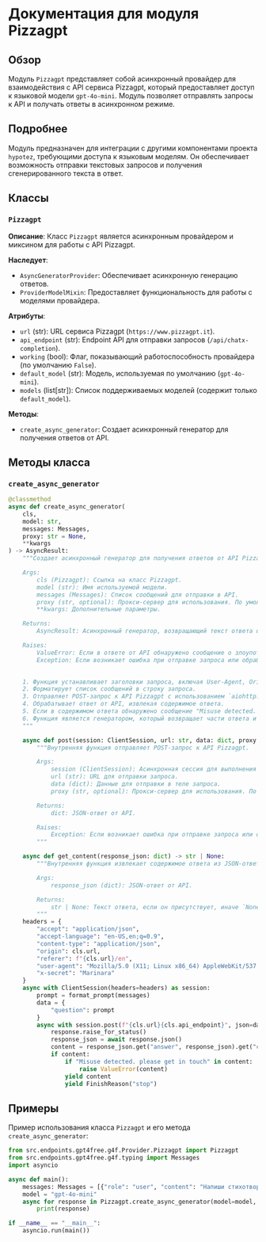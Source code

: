 # Документация для модуля Pizzagpt

## Обзор

Модуль `Pizzagpt` представляет собой асинхронный провайдер для взаимодействия с API сервиса Pizzagpt, который предоставляет доступ к языковой модели `gpt-4o-mini`. Модуль позволяет отправлять запросы к API и получать ответы в асинхронном режиме.

## Подробнее

Модуль предназначен для интеграции с другими компонентами проекта `hypotez`, требующими доступа к языковым моделям. Он обеспечивает возможность отправки текстовых запросов и получения сгенерированного текста в ответ.

## Классы

### `Pizzagpt`

**Описание**: Класс `Pizzagpt` является асинхронным провайдером и миксином для работы с API Pizzagpt.

**Наследует**:
- `AsyncGeneratorProvider`: Обеспечивает асинхронную генерацию ответов.
- `ProviderModelMixin`: Предоставляет функциональность для работы с моделями провайдера.

**Атрибуты**:
- `url` (str): URL сервиса Pizzagpt (`https://www.pizzagpt.it`).
- `api_endpoint` (str): Endpoint API для отправки запросов (`/api/chatx-completion`).
- `working` (bool): Флаг, показывающий работоспособность провайдера (по умолчанию `False`).
- `default_model` (str): Модель, используемая по умолчанию (`gpt-4o-mini`).
- `models` (list[str]): Список поддерживаемых моделей (содержит только `default_model`).

**Методы**:
- `create_async_generator`: Создает асинхронный генератор для получения ответов от API.

## Методы класса

### `create_async_generator`

```python
@classmethod
async def create_async_generator(
    cls,
    model: str,
    messages: Messages,
    proxy: str = None,
    **kwargs
) -> AsyncResult:
    """Создает асинхронный генератор для получения ответов от API Pizzagpt.

    Args:
        cls (Pizzagpt): Ссылка на класс Pizzagpt.
        model (str): Имя используемой модели.
        messages (Messages): Список сообщений для отправки в API.
        proxy (str, optional): Прокси-сервер для использования. По умолчанию `None`.
        **kwargs: Дополнительные параметры.

    Returns:
        AsyncResult: Асинхронный генератор, возвращающий текст ответа от API.

    Raises:
        ValueError: Если в ответе от API обнаружено сообщение о злоупотреблении.
        Exception: Если возникает ошибка при отправке запроса или обработке ответа.

    
    1. Функция устанавливает заголовки запроса, включая User-Agent, Origin, Referer и X-Secret.
    2. Форматирует список сообщений в строку запроса.
    3. Отправляет POST-запрос к API Pizzagpt с использованием `aiohttp.ClientSession`.
    4. Обрабатывает ответ от API, извлекая содержимое ответа.
    5. Если в содержимом ответа обнаружено сообщение "Misuse detected. please get in touch", выбрасывается исключение `ValueError`.
    6. Функция является генератором, который возвращает части ответа и FinishReason("stop").
    """

    async def post(session: ClientSession, url: str, data: dict, proxy: str = None) -> dict:
        """Внутренняя функция отправляет POST-запрос к API Pizzagpt.

        Args:
            session (ClientSession): Асинхронная сессия для выполнения запросов.
            url (str): URL для отправки запроса.
            data (dict): Данные для отправки в теле запроса.
            proxy (str, optional): Прокси-сервер для использования. По умолчанию `None`.

        Returns:
            dict: JSON-ответ от API.

        Raises:
            Exception: Если возникает ошибка при отправке запроса или обработке ответа.
        """

    async def get_content(response_json: dict) -> str | None:
        """Внутренняя функция извлекает содержимое ответа из JSON-ответа API.

        Args:
            response_json (dict): JSON-ответ от API.

        Returns:
            str | None: Текст ответа, если он присутствует, иначе `None`.
        """
    headers = {
        "accept": "application/json",
        "accept-language": "en-US,en;q=0.9",
        "content-type": "application/json",
        "origin": cls.url,
        "referer": f"{cls.url}/en",
        "user-agent": "Mozilla/5.0 (X11; Linux x86_64) AppleWebKit/537.36 (KHTML, like Gecko) Chrome/127.0.0.0 Safari/537.36",
        "x-secret": "Marinara"
    }
    async with ClientSession(headers=headers) as session:
        prompt = format_prompt(messages)
        data = {
            "question": prompt
        }
        async with session.post(f"{cls.url}{cls.api_endpoint}", json=data, proxy=proxy) as response:
            response.raise_for_status()
            response_json = await response.json()
            content = response_json.get("answer", response_json).get("content")
            if content:
                if "Misuse detected. please get in touch" in content:
                    raise ValueError(content)
                yield content
                yield FinishReason("stop")
```

## Примеры

Пример использования класса `Pizzagpt` и его метода `create_async_generator`:

```python
from src.endpoints.gpt4free.g4f.Provider.Pizzagpt import Pizzagpt
from src.endpoints.gpt4free.g4f.typing import Messages
import asyncio

async def main():
    messages: Messages = [{"role": "user", "content": "Напиши стихотворение про осень."}]
    model = "gpt-4o-mini"
    async for response in Pizzagpt.create_async_generator(model=model, messages=messages):
        print(response)

if __name__ == "__main__":
    asyncio.run(main())